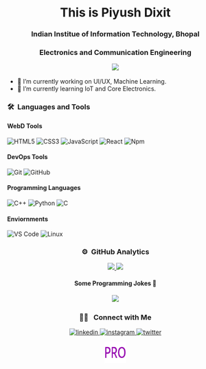 
<h1 align="center">This is Piyush Dixit</h1>
<h3 align="center">Indian Institue of Information Technology, Bhopal</h3>
<h3 align="center">Electronics and Communication Engineering</h3>

<p align="center">
   <img src="https://komarev.com/ghpvc/?username=piyush-dixit&color=blueviolet&style=flat">
</p>



- 🔭 I’m currently working on UI/UX, Machine Learning.
- 🌱 I’m currently learning IoT and Core Electronics.


### 🛠 &nbsp;Languages and Tools

#### WebD Tools

![HTML5](https://img.shields.io/badge/-HTML5-%23E44D27?style=for-the-badge&logo=html5&logoColor=ffffff)
![CSS3](https://img.shields.io/badge/-CSS3-%231572B6?style=for-the-badge&logo=css3)
![JavaScript](https://img.shields.io/badge/-JavaScript-%23F7DF1C?style=for-the-badge&logo=javascript&logoColor=000000&labelColor=%23F7DF1C&color=%23FFCE5A)
![React](https://img.shields.io/static/v1?label=<LABEL>&message=<MESSAGE>&color=<COLOR>)
![Npm](https://img.shields.io/badge/-npm-CB3837?style=for-the-badge&logo=npm)


#### DevOps Tools

![Git](https://img.shields.io/badge/-Git-%23F05032?style=for-the-badge&logo=git&logoColor=%23ffffff)
![GitHub](https://img.shields.io/badge/-GitHub-181717?style=for-the-badge&logo=github)


#### Programming Languages
![C++](https://img.shields.io/badge/C%2B%2B-00599C?style=for-the-badge&logo=c%2B%2B&logoColor=white)
![Python](http://img.shields.io/badge/-Python-3776AB?style=for-the-badge&logo=python&logoColor=ffffff)
![C](https://img.shields.io/badge/C-00599C?style=for-the-badge&logo=c&logoColor=white)


#### Enviornments

![VS Code](http://img.shields.io/badge/-VS%20Code-007ACC?style=for-the-badge&logo=visual-studio-code&logoColor=ffffff)
![Linux](http://img.shields.io/badge/-Linux-0078D6?style=for-the-badge&logo=linux&logoColor=ffffff)


 
<h3 align="center">⚙️ &nbsp;GitHub Analytics </h3>

<p align="center">
<a href="https://github.com/piyush-dixit">
  <img height="180em" src="https://github-readme-stats-eight-theta.vercel.app/api?username=piyush-dixit&show_icons=true&theme=algolia&include_all_commits=true&count_private=true"/>
  <img height="180em" src="https://github-readme-stats-eight-theta.vercel.app/api/top-langs/?username=piyush-dixit&layout=compact&langs_count=8&theme=algolia"/>
</a>
</p>

<h4 align="center">Some Programming Jokes 🥲</h4>
<p align="center">
   <img src="https://readme-jokes.vercel.app/api"/>
</p>


<h3 align="center"> 🤝🏻 &nbsp; Connect with Me </h3>

<p align="center">
<a href="https://www.linkedin.com/in/piyushdixitindia/">
<img src='https://cdn.jsdelivr.net/npm/simple-icons@3.0.1/icons/linkedin.svg' alt='linkedin' height='40'>
<a href="https://www.instagram.com/piyushdixit7880/">
<img src='https://cdn.jsdelivr.net/npm/simple-icons@3.0.1/icons/instagram.svg' alt='instagram' height='40'>
<a href = "https://twitter.com/piyushd95840234">
<img src='https://cdn.jsdelivr.net/npm/simple-icons@3.0.1/icons/twitter.svg' alt='twitter' height='40'>
</a>

<p align="center">
<a href='https://github.com/pricing'><img src='https://raw.githubusercontent.com/acervenky/animated-github-badges/master/assets/pro.gif' width='50' height='50'></a>
</p>
